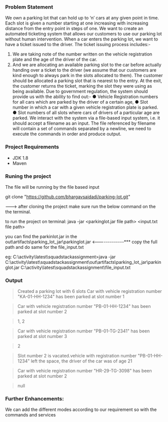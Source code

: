 

### Problem Statement
We own a parking lot that can hold up to ‘n’ cars at any given point in time. Each slot is given a number starting at one increasing with increasing distance from the entry point in steps of one. We want to create an automated ticketing system that allows our customers to use our parking lot without human intervention.
When a car enters the parking lot, we want to have a ticket issued to the driver. The ticket issuing process includes:- 
1.	We are taking note of the number written on the vehicle registration plate and the age of the driver of the car.
2.	And we are allocating an available parking slot to the car before actually handing over a ticket to the driver (we assume that our customers are kind enough to always park in the slots allocated to them).
The customer should be allocated a parking slot that is nearest to the entry. At the exit, the customer returns the ticket, marking the slot they were using as being available.
Due to government regulation, the system should provide us with the ability to find out:-
●	Vehicle Registration numbers for all cars which are parked by the driver of a certain age,
●	Slot number in which a car with a given vehicle registration plate is parked. 
●	Slot numbers of all slots where cars of drivers of a particular age are parked.
We interact with the system via a file-based input system, i.e. it should accept a filename as an input. The file referenced by filename will contain a set of commands separated by a newline, we need to execute the commands in order and produce output.

### Project Requirements

* JDK 1.8
* Maven

### Runing the project

The file will be running by the file based input

git clone "https://github.com/bhargavsaidadi/parking-lot.git" 

---> after cloning the project make sure run the below command on the the terminal.

to run the project on terminal: java -jar <parkinglot.jar file path> <input.txt file path>

you can find the parkinlot.jar in the out\artifacts\parking_lot_jar\parkinglot.jar <-------------*** copy the full path and  do same for the file_input.txt

eg: C:\activity\latest\squadstackassignment>java -jar C:\activity\latest\squadstackassignment\out\artifacts\parking_lot_jar\parkinglot.jar C:\activity\latest\squadstackassignment\file_input.txt



### Output

>Created a parking lot with 6 slots
>Car with vehicle registration number "KA-01-HH-1234" has been parked at slot number 1


>Car with vehicle registration number "PB-01-HH-1234" has been parked at slot number 2


>1, 2


>Car with vehicle registration number "PB-01-TG-2341" has been parked at slot number 3


>2


>Slot number 2 is vacated.vehicle with registration number "PB-01-HH-1234" left the space, the driver of the car was of age 21


>Car with vehicle registration number "HR-29-TG-3098" has been parked at slot number 2


>null




### Further Enhancements:

We can add the different modes according to our requirement so with the commands and services
